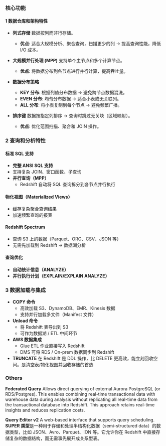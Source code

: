 

### 核心功能

#### 1 数据仓库和架构特性

- **列式存储**
  数据按列而非行存储。

  - **优点**: 适合大规模分析、聚合查询，扫描更少的列 → 提高查询性能，降低 I/O 成本。

- **大规模并行处理 (MPP)**
  支持单个主节点和多个计算节点。

  - **优点**: 将数据分布到各节点进行并行计算，提高吞吐量。

- **数据分布策略**

  - **KEY 分布**: 根据列值分布数据 → 避免跨节点数据混洗。
  - **EVEN 分布**: 均匀分布数据 → 适合小表或无关联列。
  - **ALL 分布**: 将小表复制到每个节点 → 避免频繁广播。

- **排序键**
  数据按指定列排序 → 查询时跳过无关块（区域映射）。
  - **优点**: 优化范围扫描、聚合和 JOIN 操作。

### 2 查询和分析特性

#### 标准 SQL 支持

- **完整 ANSI SQL 支持**
- 支持复杂 JOIN、窗口函数、子查询
- **并行查询（MPP）**
  - Redshift 自动将 SQL 查询拆分到各节点并行执行

#### 物化视图（Materialized Views）

- 缓存复杂聚合查询结果
- 加速频繁查询的报表

#### Redshift Spectrum

- 查询 S3 上的数据（Parquet、ORC、CSV、JSON 等）
- 无需先加载到 Redshift → 数据湖分析

#### 查询优化

- **自动统计信息（ANALYZE）**
- **并行执行计划（EXPLAIN/EXPLAIN ANALYZE）**

### 3 数据加载与集成

- **COPY 命令**
  - 高效加载 S3、DynamoDB、EMR、Kinesis 数据
  - 支持并行加载多文件（Manifest 文件）
- **Unload 命令**
  - 将 Redshift 表导出到 S3
  - 可作为数据湖 / ETL 中间环节
- **AWS 数据集成**
  - Glue ETL 作业直接写入 Redshift
  - DMS 可将 RDS / On-prem 数据同步到 Redshift
- **TRUNCATE** 在 Redshift 是 DDL 操作，比 DELETE 更高效，能立刻回收空间。是清空表/物化视图并回收存储的首选


### Others
**Federated Query**
Allows direct querying of external Aurora PostgreSQL (or RDS/Postgres). This enables combining real-time transactional data with warehouse data during analysis without replicating all real-time data from the transactional database into Redshift. This approach retains real-time insights and reduces replication costs.

**Query Editor v2**
A web-based interface that supports query scheduling.
**SUPER 类型**是一种用于存储和处理半结构化数据（semi-structured data）的数据类型，比如 JSON、Avro、Parquet、ION 等。它允许你在 Redshift 中直接存储复杂的数据结构，而无需事先展开成关系型表。